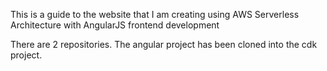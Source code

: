 This is a guide to the website that I am creating using AWS Serverless Architecture with AngularJS frontend development

There are 2 repositories. The angular project has been cloned into the cdk project.
